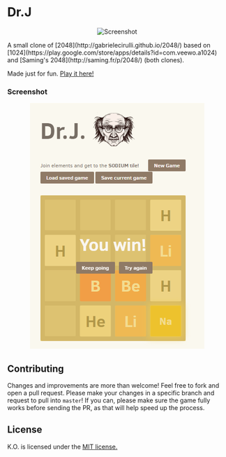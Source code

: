 # Dr.J
<p align="center">
  <img src="icons/apple-icon.png" alt="Screenshot"/>
</p>
A small clone of [2048](http://gabrielecirulli.github.io/2048/) based on [1024](https://play.google.com/store/apps/details?id=com.veewo.a1024) and  [Saming's 2048](http://saming.fr/p/2048/) (both clones).

Made just for fun. [Play it here!](https://hjondi.github.io/Dr.J/)


### Screenshot

<p align="center">
  <img src="DrJ.png" alt="Screenshot"/>
</p>

## Contributing
Changes and improvements are more than welcome! Feel free to fork and open a pull request. Please make your changes in a specific branch and request to pull into `master`! If you can, please make sure the game fully works before sending the PR, as that will help speed up the process.


## License
K.O. is licensed under the [MIT license.](https://github.com/hjondi/K.O/blob/gh-pages/LICENSE.txt)
